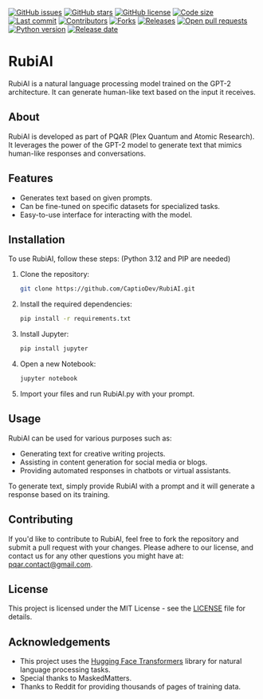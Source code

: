 [![GitHub issues](https://img.shields.io/github/issues/CaptioDev/RubiAI)](https://github.com/CaptioDev/RubiAI/issues) [![GitHub stars](https://img.shields.io/github/stars/CaptioDev/RubiAI)](https://github.com/CaptioDev/RubiAI/stargazers) [![GitHub license](https://img.shields.io/github/license/CaptioDev/RubiAI)](https://github.com/CaptioDev/RubiAI/blob/main/LICENSE) [![Code size](https://img.shields.io/github/languages/code-size/CaptioDev/RubiAI)](https://github.com/CaptioDev/RubiAI) [![Last commit](https://img.shields.io/github/last-commit/CaptioDev/RubiAI)](https://github.com/CaptioDev/RubiAI/commits/main) [![Contributors](https://img.shields.io/github/contributors/CaptioDev/RubiAI)](https://github.com/CaptioDev/RubiAI/graphs/contributors) [![Forks](https://img.shields.io/github/forks/CaptioDev/RubiAI)](https://github.com/CaptioDev/RubiAI/network/members) [![Releases](https://img.shields.io/github/v/release/CaptioDev/RubiAI)](https://github.com/CaptioDev/RubiAI/releases) [![Open pull requests](https://img.shields.io/github/issues-pr/CaptioDev/RubiAI)](https://github.com/CaptioDev/RubiAI/pulls) [![Python version](https://img.shields.io/pypi/pyversions/CaptioDev/RubiAI)](https://github.com/CaptioDev/RubiAI) [![Release date](https://img.shields.io/github/release-date/CaptioDev/RubiAI)](https://github.com/CaptioDev/RubiAI/releases)



# RubiAI

RubiAI is a natural language processing model trained on the GPT-2 architecture. It can generate human-like text based on the input it receives.

## About

RubiAI is developed as part of PQAR (Plex Quantum and Atomic Research). It leverages the power of the GPT-2 model to generate text that mimics human-like responses and conversations.

## Features

- Generates text based on given prompts.
- Can be fine-tuned on specific datasets for specialized tasks.
- Easy-to-use interface for interacting with the model.

## Installation

To use RubiAI, follow these steps: (Python 3.12 and PIP are needed)

1. Clone the repository:

    ```bash
    git clone https://github.com/CaptioDev/RubiAI.git
    ```

2. Install the required dependencies:

    ```bash
    pip install -r requirements.txt
    ```

3. Install Jupyter:

    ```bash
    pip install jupyter
    ```

4. Open a new Notebook:
   ```bash
   jupyter notebook
   ```

5. Import your files and run RubiAI.py with your prompt.

## Usage

RubiAI can be used for various purposes such as:

- Generating text for creative writing projects.
- Assisting in content generation for social media or blogs.
- Providing automated responses in chatbots or virtual assistants.

To generate text, simply provide RubiAI with a prompt and it will generate a response based on its training.

## Contributing

If you'd like to contribute to RubiAI, feel free to fork the repository and submit a pull request with your changes. Please adhere to our license,
and contact us for any other questions you might have at: pqar.contact@gmail.com.

## License

This project is licensed under the MIT License - see the [LICENSE](LICENSE) file for details.

## Acknowledgements

- This project uses the [Hugging Face Transformers](https://github.com/huggingface/transformers) library for natural language processing tasks.
- Special thanks to MaskedMatters.
- Thanks to Reddit for providing thousands of pages of training data.
